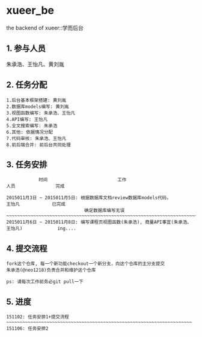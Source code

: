 # xueer_be

  the backend of xueer::学而后台

## 1. 参与人员

  朱承浩、王怡凡、黄刘胤

## 2. 任务分配

    1.后台基本框架搭建: 黄刘胤
    2.数据库models编写: 黄刘胤
    3.视图函数编写: 朱承浩、王怡凡
    4.API编写: 王怡凡
    5.全文搜索编写: 朱承浩
    6.其他: 依据情况分配
    7.代码审核: 朱承浩、王怡凡
    8.前后端合并: 前后台共同处理

## 3. 任务安排

				时间							工作								人员               完成

	2015011月3日 ~ 2015011月5日: 根据数据库文档review数据库models代码，			   王怡凡			  已完成
								 确定数据库编写无误
	~~~~~~~~~~~~~~~~~~~~~~~~~~~~~~~~~~~~~~~~~~~~~~~~~~~~~~~~~~~~~~~~~~~~~~~~~~~~~~~~~~~~~~~~~~~~~~~~~~~~~~~~
	2015011月6日 ~ 2015011月8日: 编写课程页视图函数(朱承浩), 商量API事宜(朱承浩、王怡凡)			  ing....


## 4. 提交流程

	fork这个仓库, 每一个新功能checkout一个新分支，向这个仓库的主分支提交
	朱承浩(@neo1218)负责合并和维护这个仓库

	ps: 请每次工作前务必git pull一下


## 5. 进度

	151102: 任务安排1+提交流程
	~~~~~~~~~~~~~~~~~~~~~~~~~~~~~~~~~~~~~~~~~~~~~~~~~~~~~~~~~~~~~~~~~~~~~
	151106: 任务安排2

